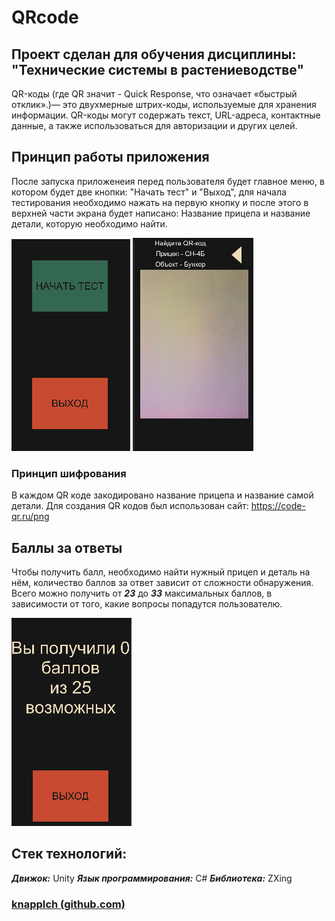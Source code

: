 # QRcode 
Проект сделан для обучения дисциплины:
"Технические системы в растениеводстве"
---
QR-коды (где QR значит - Quick Response, что означает «быстрый отклик».)— это двухмерные штрих-коды, используемые для хранения информации. QR-коды могут содержать текст, URL-адреса, контактные данные, а также использоваться для авторизации и других целей.

## Принцип работы приложения 
После запуска приложенеия перед пользователя будет главное меню, в котором будет две кнопки: "Начать тест" и "Выход", для начала тестирования необходимо нажать на первую кнопку и после этого в верхней части экрана будет написано: Название прицепа и название детали, которую необходимо найти.

![Экран сканирования](https://github.com/knappIch/-QRcode/blob/main/MainMenuScreen.PNG)
![Экран сканирования](https://github.com/knappIch/-QRcode/blob/main/ScanScreen.PNG)

### Принцип шифрования
В каждом QR коде закодировано название прицепа и название самой детали. 
Для создания QR кодов был использован сайт: https://code-qr.ru/png

## Баллы за ответы
Чтобы получить балл, необходимо найти нужный прицеп и деталь на нём, количество баллов за ответ зависит от сложности обнаружения. Всего можно получить от ***23*** до ***33*** максимальных баллов, в зависимости от того, какие вопросы попадутся пользователю.

![Экран после тестирования](https://github.com/knappIch/-QRcode/blob/main/EndScreen.PNG)


## Стек технологий:
***Движок:*** Unity
***Язык программирования:*** C#
***Библиотека:*** ZXing


### [knappIch (github.com)](https://github.com/knappIch)

